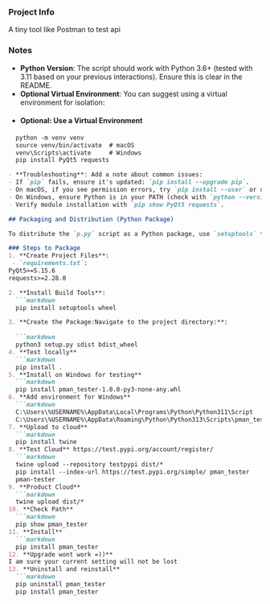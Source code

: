 ### Project Info
A tiny tool like Postman to test api

### Notes
- **Python Version**: The script should work with Python 3.6+ (tested with 3.11 based on your previous interactions). Ensure this is clear in the README.
- **Optional Virtual Environment**: You can suggest using a virtual environment for isolation:
-   #### Optional: Use a Virtual Environment
  ```markdown
    python -m venv venv
    source venv/bin/activate  # macOS
    venv\Scripts\activate     # Windows
    pip install PyQt5 requests

- **Troubleshooting**: Add a note about common issues:
- If `pip` fails, ensure it's updated: `pip install --upgrade pip`.
- On macOS, if you see permission errors, try `pip install --user` or use `sudo`.
- On Windows, ensure Python is in your PATH (check with `python --version`).
- Verify module installation with `pip show PyQt5 requests`.

## Packaging and Distribution (Python Package)

To distribute the `p.py` script as a Python package, use `setuptools` to create a `pip`-installable package. This requires Python 3.6+ on the target computer.

### Steps to Package
1. **Create Project Files**:
   - `requirements.txt`:
PyQt5>=5.15.6
requests>=2.28.0

2. **Install Build Tools**:
    ```markdown
    pip install setuptools wheel

3. **Create the Package:Navigate to the project directory:**:
    
    ```markdown
    python3 setup.py sdist bdist_wheel
4. **Test locally**
    ```markdown
    pip install .
5. **Install on Windows for testing**
    ```markdown
    pip install pman_tester-1.0.0-py3-none-any.whl
6. **Add environment for Windows**
    ```markdown
    C:\Users\%USERNAME%\AppData\Local\Programs\Python\Python311\Script
    C:\Users\%USERNAME%\AppData\Roaming\Python\Python313\Scripts\pman_tester.exe
7. **Upload to cloud**    
    ```markdown
    pip install twine
8. **Test Cloud** https://test.pypi.org/account/register/
    ```markdown
    twine upload --repository testpypi dist/*
    pip install --index-url https://test.pypi.org/simple/ pman_tester
    pman-tester
9. **Product Cloud**
    ```markdown
    twine upload dist/*
10. **Check Path**
    ```markdown
    pip show pman_tester
11. **Install**
    ```markdown
    pip install pman_tester
12. **Upgrade wont work =))**
I am sure your current setting will not be lost
13. **Uninstall and reinstall**
    ```markdown
    pip uninstall pman_tester
    pip install pman_tester